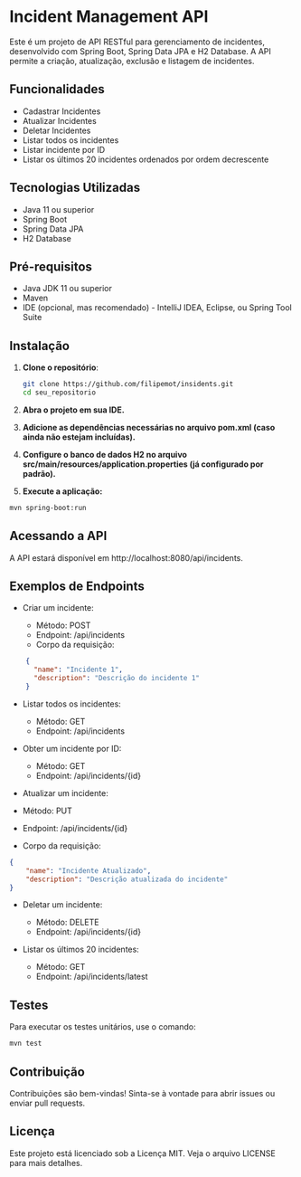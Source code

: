 # Incident Management API

Este é um projeto de API RESTful para gerenciamento de incidentes, desenvolvido com Spring Boot, Spring Data JPA e H2 Database. A API permite a criação, atualização, exclusão e listagem de incidentes.

## Funcionalidades

- Cadastrar Incidentes
- Atualizar Incidentes
- Deletar Incidentes
- Listar todos os incidentes
- Listar incidente por ID
- Listar os últimos 20 incidentes ordenados por ordem decrescente

## Tecnologias Utilizadas

- Java 11 ou superior
- Spring Boot
- Spring Data JPA
- H2 Database

## Pré-requisitos

- Java JDK 11 ou superior
- Maven
- IDE (opcional, mas recomendado) - IntelliJ IDEA, Eclipse, ou Spring Tool Suite

## Instalação

1. **Clone o repositório**:

   ```bash
   git clone https://github.com/filipemot/insidents.git
   cd seu_repositorio
   ```
   
2. **Abra o projeto em sua IDE.**

3. **Adicione as dependências necessárias no arquivo pom.xml (caso ainda não estejam incluídas).**

4. **Configure o banco de dados H2 no arquivo src/main/resources/application.properties (já configurado por padrão).**

5. **Execute a aplicação:**
```bash
mvn spring-boot:run
```
## Acessando a API
A API estará disponível em http://localhost:8080/api/incidents.

## Exemplos de Endpoints
- Criar um incidente:

  - Método: POST
  - Endpoint: /api/incidents
  - Corpo da requisição:

```json
    {
      "name": "Incidente 1",
      "description": "Descrição do incidente 1"
    }
```

- Listar todos os incidentes:

  - Método: GET
  - Endpoint: /api/incidents

- Obter um incidente por ID:
  - Método: GET
  - Endpoint: /api/incidents/{id}

- Atualizar um incidente:

- Método: PUT
- Endpoint: /api/incidents/{id}
- Corpo da requisição:
```json
{
    "name": "Incidente Atualizado",
    "description": "Descrição atualizada do incidente"
}
```
- Deletar um incidente:
  - Método: DELETE
  - Endpoint: /api/incidents/{id}

- Listar os últimos 20 incidentes:
  - Método: GET
  - Endpoint: /api/incidents/latest

  
## Testes
Para executar os testes unitários, use o comando:

```bash
mvn test
```

## Contribuição
Contribuições são bem-vindas! Sinta-se à vontade para abrir issues ou enviar pull requests.

## Licença
Este projeto está licenciado sob a Licença MIT. Veja o arquivo LICENSE para mais detalhes.
